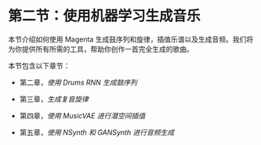 # 第二节：使用机器学习生成音乐

本节介绍如何使用 Magenta 生成鼓序列和旋律，插值乐谱以及生成音频。我们将为你提供所有所需的工具，帮助你创作一首完全生成的歌曲。

本节包含以下章节：

+   第二章，*使用 Drums RNN 生成鼓序列*

+   第三章，*生成复音旋律*

+   第四章，*使用 MusicVAE 进行潜空间插值*

+   第五章，*使用 NSynth 和 GANSynth 进行音频生成*
